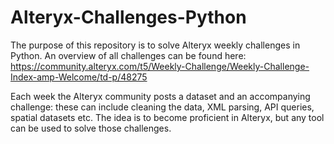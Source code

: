 # Alteryx-Challenges-Python
The purpose of this repository is to solve Alteryx weekly challenges in Python. An overview of all challenges can be found here: https://community.alteryx.com/t5/Weekly-Challenge/Weekly-Challenge-Index-amp-Welcome/td-p/48275

Each week the Alteryx community posts a dataset and an accompanying challenge: these can include cleaning the data, XML parsing, API queries, spatial datasets etc. The idea is to become proficient in Alteryx, but any tool can be used to solve those challenges.
